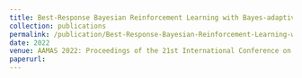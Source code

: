 ```yaml
---
title: Best-Response Bayesian Reinforcement Learning with Bayes-adaptive POMDPs for Centaurs
collection: publications
permalink: /publication/Best-Response-Bayesian-Reinforcement-Learning-with-Bayes-adaptive-POMDPs-for-Centaurs
date: 2022
venue: AAMAS 2022: Proceedings of the 21st International Conference on Autonomous Agents and Multiagent Systems
paperurl: 
---
```


